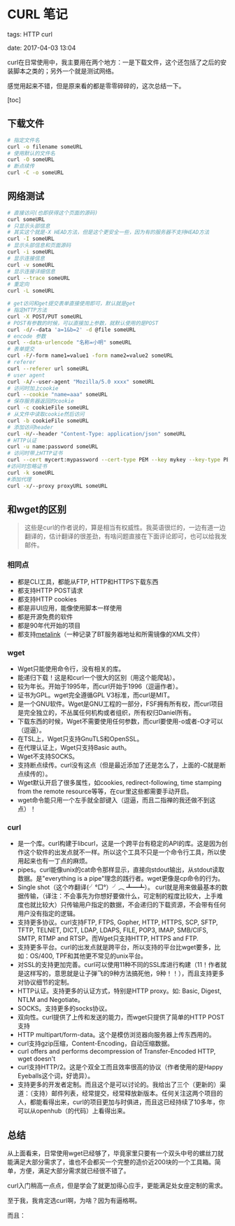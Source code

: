 # CURL 笔记

tags: HTTP curl

date: 2017-04-03 13:04

<abstract>
curl在日常使用中，我主要用在两个地方：一是下载文件，这个还包括了之后的安装脚本之类的；另外一个就是测试网络。

感觉用起来不错，但是原来看的都是零零碎碎的，这次总结一下。
<abstract>

<!--more-->

[toc]

## 下载文件

``` bash
# 指定文件名
curl -o filename someURL 
# 使用默认的文件名
curl -O someURL
# 断点续传
curl -C -o someURL
```

## 网络测试

```bash
# 直接访问(也即获得这个页面的源码)
curl someURL
# 只显示头部信息
# 其实这个就是-X HEAD方法，但是这个更安全一些，因为有的服务器不支持HEAD方法
curl -I someURL
# 显示头部信息和页面源码
curl -i someURL
# 显示连接信息
curl -v someURL
# 显示连接详细信息
curl --trace someURL
# 重定向
curl -L someURL

# get访问和get提交表单直接使用即可，默认就是get
# 指定HTTP方法
curl -X POST/PUT someURL
# POST有参数的时候，可以直接加上参数，就默认使用的是POST
curl -d/--data 'a=1&b=2' -d @file someURL
# encode 参数
curl --data-urlencode "名称=小明" someURL
# 表单提交
curl -F/-form name1=value1 -form name2=value2 someURL
# referer
curl --referer url someURL
# user agent
curl -A/--user-agent "Mozilla/5.0 xxxx" someURL
# 访问时加上cookie
curl --cookie "name=aaa" someURL
# 保存服务器返回的cookie
curl -c cookieFile someURL
# 从文件中读取cookie然后访问
curl -b cookieFile someURL
# 添加访问header
curl -H/--header "Content-Type: application/json" someURL
# HTTP认证
curl -u name:password someURL
# 访问时带上HTTP证书
curl --cert mycert:mypassword --cert-type PEM --key mykey --key-type PEM someURL
#访问时忽略证书
curl -k someURL
#添加代理
curl -x/--proxy proxyURL someURL
```

## 和wget的区别

> 这些是curl的作者说的，算是相当有权威性。我英语很烂的，一边有道一边翻译的，估计翻译的很差劲，有啥问题直接在下面评论即可，也可以给我发邮件。

### 相同点
- 都是CLI工具，都能从FTP, HTTP和HTTPS下载东西
- 都支持HTTP POST请求
- 都支持HTTP cookies
- 都是非UI应用，能像使用脚本一样使用
- 都是开源免费的软件
- 都是90年代开始的项目
- 都支持[metalink](http://www.metalinker.org/)（一种记录了BT服务器地址和所需镜像的XML文件）
### wget
- Wget只能使用命令行，没有相关的库。
- 能递归下载！这是和curl一个很大的区别（用这个能爬站）。
- 较为年长。开始于1995年，而curl开始于1996（逗逼作者）。
- 证书为GPL。wget完全遵循GPL V3标准，而curl是MIT。
- 是一个GNU软件。Wget是GNU工程的一部分，FSF拥有所有权，而curl项目是完全独立的，不丛属任何机构或者组织，所有权归Daniel所有。
- 下载东西的时候，Wget不需要使用任何参数，而curl要使用-o或者-O才可以（逗逼）。
- 在TSL上，Wget只支持GnuTLS和OpenSSL。
- 在代理认证上，Wget只支持Basic auth。
- Wget不支持SOCKS。
- 支持断点续传。curl没有这点（但是最近添加了还是怎么了，上面的-C就是断点续传的）。
- Wget默认开启了很多属性，如cookies, redirect-following, time stamping from the remote resource等等，在cur里这些都需要手动开启。
- wget命令能只用一个左手就全部键入（逗逼，而且二指禅的我还做不到这点）！
### curl

- 是一个库。curl构建于libcurl，这是一个跨平台有稳定的API的库。这是因为创作这个软件的出发点就不一样。所以这个工具不只是一个命令行工具，所以使用起来也有一丁点的麻烦。
- pipes。curl能像unix的cat命令那样显示，直接向stdout输出，从stdout读取数据。是"everything is a pipe"理念的践行者。wget更像是cp命令的行为。
- Single shot（这个咋翻译(╯°□°）╯︵ ┻━┻）。 curl就是用来做最基本的数据传输，（译注：不会事先为你想好要做什么，可定制的程度比较大，上手难度也就比较大）只传输用户指定的数据，不会递归的下载资源，不会带有任何用户没有指定的逻辑。
- 支持更多协议。curl支持FTP, FTPS, Gopher, HTTP, HTTPS, SCP, SFTP, TFTP, TELNET, DICT, LDAP, LDAPS, FILE, POP3, IMAP, SMB/CIFS, SMTP, RTMP and RTSP。而Wget只支持HTTP, HTTPS and FTP.
- 支持更多平台。curl的出发点就是跨平台，所以支持的平台比wget要多，比如：OS/400, TPF和其他更不常见的unix平台。
- 对SSL的支持更加完善。curl可以使用11种不同的SSL库进行构建（11！作者就是这样写的，意思就是让子弹飞的9种方法搞死他，9种！！），而且支持更多对协议细节的定制。
- HTTP认证。支持更多的认证方式，特别是HTTP proxy。如: Basic, Digest, NTLM and Negotiate。
- SOCKS。支持更多的socks协议。
- 双向性。curl提供了上传和发送的能力，而wget只提供了简单的HTTP POST支持
- HTTP multipart/form-data。这个是模仿浏览器向服务器上传东西用的。
- curl支持gzip压缩，Content-Encoding，自动压缩数据。
- curl offers and performs decompression of Transfer-Encoded HTTP, wget doesn't
- curl支持HTTP/2。这是个双全工而且效率很高的协议（作者使用的是Happy Eyeballs这个词，好诡异）。
- 支持更多的开发者定制。而且这个是可以讨论的。我给出了三个（更新的）渠道：（支持）邮件列表，经常提交，经常释放新版本。任何关注这两个项目的人，都能看得出来，curl的项目更加与时俱进，而且这已经持续了10多年，你可以从openhub（的代码）上看得出来。


## 总结

从上面看来，日常使用wget已经够了，毕竟家里只要有一个双头中号的螺丝刀就能满足大部分需求了，谁也不会都买一个完整的造价近200块的一个工具箱。简单，方便，满足大部分需求就已经很不错了。

curl入门稍高一点点，但是学会了就更加得心应手，更能满足处女座定制的需求。

至于我，我肯定选curl啊，为啥？因为有逼格啊。


而且：


